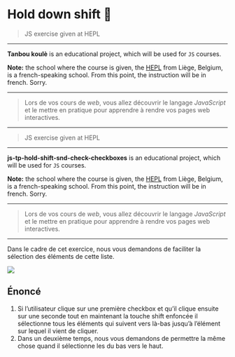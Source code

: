 # Hold down shift 🤯
> JS exercise given at HEPL

* * *

**Tanbou koulè** is an educational project, which will be used for `JS` courses.

**Note:** the school where the course is given, the [HEPL](http://www.provincedeliege.be/hauteecole) from Liège, Belgium, is a french-speaking school. From this point, the instruction will be in french. Sorry.

* * *

> Lors de vos cours de *web*, vous allez découvrir le langage *JavaScript* et le mettre en pratique pour apprendre à rendre vos pages web interactives.  

* * *
> JS exercise given at HEPL

* * *

**js-tp-hold-shift-snd-check-checkboxes** is an educational project, which will be used for `JS` courses.

**Note:** the school where the course is given, the [HEPL](http://www.provincedeliege.be/hauteecole) from Liège, Belgium, is a french-speaking school. From this point, the instruction will be in french. Sorry.

* * *

> Lors de vos cours de *web*, vous allez découvrir le langage *JavaScript* et le mettre en pratique pour apprendre à rendre vos pages web interactives.  

* * *
Dans le cadre de cet exercice, nous vous demandons de faciliter la sélection des éléments de cette liste. 

![](./readme.gif)



## Énoncé 

1. Si l’utilisateur clique sur une première checkbox et qu’il clique ensuite sur une seconde tout en maintenant la touche shift enfoncée il sélectionne tous les éléments qui suivent vers là-bas jusqu’à l’élément sur lequel il vient de cliquer. 
2. Dans un deuxième temps, nous vous demandons de permettre la même chose quand il sélectionne les du bas vers le haut.
